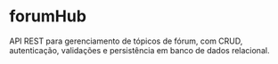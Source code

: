 # forumHub
API REST para gerenciamento de tópicos de fórum, com CRUD, autenticação, validações e persistência em banco de dados relacional.
